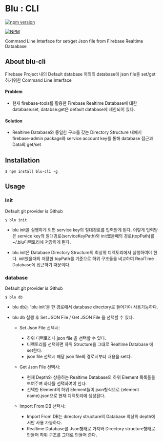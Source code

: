 # Blu : CLI

[![npm version](https://badge.fury.io/js/blu-cli.svg)](https://badge.fury.io/js/blu-cli)


[![NPM](https://nodei.co/npm/blu-cli.png)](https://nodei.co/npm/blu-cli/)

Command Line Interface for set/get Json file from Firebase Realtime Dataabase


## About blu-cli
Firebase Project 내의 Default database 이외의 database에 json file을 set/get하기위한 Command Line Interface
#### Problem
* 현재 firebase-tools를 활용한 Firebase Realtime Database에 대한  database:set, databse:get은 default database에 제한되어 있다.
#### Solution
* Realtime Database와 동일한 구조를 갖는 Directory Structure 내에서 firebase-admin package와 service account key를 통해 database 접근과 Data의 get/set  


## Installation
```shell
$ npm install blu-cli -g
```

## Usage
### Init
Default git provider is Github
```shell
$ blu init
```
* blu init을 실행하게 되면 service key의 절대경로를 입력받게 된다. 이렇게 입력받은 service key의 절대경로(serviceKeyPath)와 init했을때의 경로(topPath)를 ~/.blu디렉토리에 저장하게 된다.

* blu init은 Database Directory Structure의 최상위 디렉토리에서 실행하여야 한다. 
init했을때의 저장한 topPath를 기준으로 하위 구조들을 비교하여 RealTime Database에 접근하기 때문이다.
 

### database
Default git provider is Github
```shell
$ blu db
```
* blu db는 'blu init'을 한 경로에서 database directory로 들어가야 사용가능하다.

* blu db 실행 후 Set JSON File / Get JSON File 을 선택할 수 있다.

    - Set Json File 선택시: 
        * 하위 디렉토리나 json file 을 선택할 수 있다.
        * 디렉토리를 선택하면 하위 Structure을 그대로 Realtime Database 에 set한다.
        * json file 선택시 해당 json file의 경로서부터 내용을 set다.
        
    - Get Json File 선택시:
        * 현재 Depth와 상응하는 Realtime Database의 하위 Element 목록들을 보여주며 하나를 선택하여야 한다.
        * 선택한 Element의 하위 Element들이 json형식으로 {element name}.json으로 현재 디렉토리에 생성된다.                    
 
    - Import From DB 선택시:
        * Import From DB는 directory structure의 Database 최상위 depth에서만 사용 가능하다.
        * Realtime Database를 Json형태로 가져와 Directory structure형태로 만들어 하위 구조를 그대로 만들어 준다.

